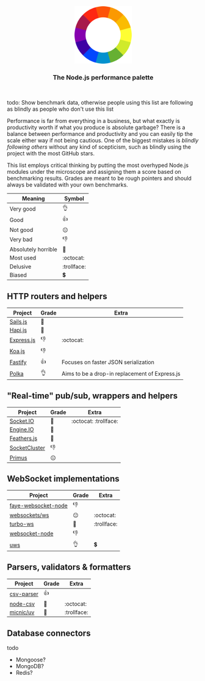<div align="center"><img src="palette.png" width="150" height="150" /></div>
<h3 align="center">The Node.js performance palette</h3>
<br />

todo: Show benchmark data, otherwise people using this list are following as blindly as people who don't use this list

Performance is far from everything in a business, but what exactly is productivity worth if what you produce is absolute garbage? There is a balance between performance and productivity and you can easily tip the scale either way if not being cautious. One of the biggest mistakes is *blindly following others* without any kind of scepticism, such as blindly using the project with the most GitHub stars.

This list employs critical thinking by putting the most overhyped Node.js modules under the microscope and assigning them a score based on benchmarking results. Grades are meant to be rough pointers and should always be validated with your own benchmarks.

Meaning | Symbol
--- | ---
Very good | :ok_hand:
Good | :thumbsup:
Not good | :neutral_face:
Very bad | :thumbsdown:
Absolutely horrible | :shit:
Most used | :octocat:
Delusive | :trollface:
Biased | :heavy_dollar_sign:

## HTTP routers and helpers

Project | Grade | Extra
--- | --- | ---
[Sails.js](https://github.com/balderdashy/sails) | :shit:
[Hapi.js](https://github.com/hapijs/hapi) | :shit:
[Express.js](https://github.com/expressjs/express) | :thumbsdown: | :octocat:
[Koa.js](https://github.com/koajs/koa) | :thumbsdown:
[Fastify](https://github.com/fastify/fastify) | :thumbsup: | Focuses on faster JSON serialization
[Polka](https://github.com/lukeed/polka) | :ok_hand: | Aims to be a drop-in replacement of Express.js

## "Real-time" pub/sub, wrappers and helpers

Project | Grade | Extra
--- | --- | ---
[Socket.IO](https://github.com/socketio/socket.io) | :shit: | :octocat: :trollface:
[Engine.IO](https://github.com/socketio/engine.io) | :shit:
[Feathers.js](https://github.com/feathersjs/feathers) | :shit:
[SocketCluster](https://github.com/SocketCluster/socketcluster) | :thumbsdown:
[Primus](https://github.com/primus/primus) | :neutral_face:

## WebSocket implementations
Project | Grade | Extra
--- | --- | ---
[faye-websocket-node](https://github.com/faye/faye-websocket-node) | :thumbsdown:
[websockets/ws](https://github.com/websockets/ws) | :neutral_face: | :octocat:
[turbo-ws](https://github.com/hugmanrique/turbo-ws) | :shit: | :trollface:
[websocket-node](https://github.com/theturtle32/WebSocket-Node) | :thumbsdown:
[uws](https://github.com/uNetworking/uWebSockets-bindings) | :ok_hand: | :heavy_dollar_sign:

## Parsers, validators & formatters
Project | Grade | Extra
--- | --- | ---
[csv-parser](https://github.com/mafintosh/csv-parser) | :thumbsup:
[node-csv](https://github.com/adaltas/node-csv) | :shit: | :octocat:
[micnic/uv](https://github.com/micnic/uv) | :shit: | :trollface:

## Database connectors

todo

* Mongoose?
* MongoDB?
* Redis?
